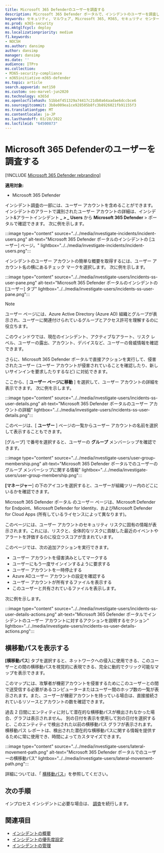 ```yaml
---
title: Microsoft 365 Defenderのユーザーを調査する
description: Microsoft 365 Defender ポータルで、インシデントのユーザーを調査します。
keywords: セキュリティ, マルウェア, Microsoft 365, M365, セキュリティ センター, 監視, レポート, ID, データ, デバイス, アプリ, インシデント, 分析, 応答
ms.prod: m365-security
ms.mktglfcycl: deploy
ms.localizationpriority: medium
f1.keywords:
- NOCSH
ms.author: dansimp
author: dansimp
manager: dansimp
ms.date: ''
audience: ITPro
ms.collection:
- M365-security-compliance
- m365initiative-m365-defender
ms.topic: article
search.appverid: met150
ms.custom: seo-marvel-jun2020
ms.technology: m365d
ms.openlocfilehash: 51bb4f451329a74417c21db0a64aadae6dccbce6
ms.sourcegitcommit: 3b8e009ea1ce928505b8fc3b8926021fb91155f3
ms.translationtype: MT
ms.contentlocale: ja-JP
ms.lasthandoff: 03/28/2022
ms.locfileid: "64500873"
---
```

# <a name="investigate-users-in-microsoft-365-defender"></a>Microsoft 365 Defenderのユーザーを調査する

[!INCLUDE [Microsoft 365 Defender rebranding](../includes/microsoft-defender.md)]

**適用対象:**

- Microsoft 365 Defender

インシデント調査の一部には、ユーザー アカウントを含めることができます。 インシデントのアラートで識別されたユーザー アカウントの詳細は、インシデント&アラートインシデント ***_ \> _* Users** から **Microsoft 365 Defender** \> ポータルで確認できます。 次に例を示します。

:::image type="content" source="../../media/investigate-incidents/incident-users.png" alt-text="Microsoft 365 Defender ポータルのインシデントの [ユーザー] ページ。" lightbox="../../media/investigate-incidents/incident-users.png":::

インシデントのユーザー アカウントの簡単な概要を取得するには、ユーザー アカウント名の横にあるチェック マークを選択します。 次に例を示します。

:::image type="content" source="../../media/investigate-users/incidents-ss-user-pane.png" alt-text="Microsoft 365 Defender ポータルのインシデントの [ユーザー] タブ" lightbox="../../media/investigate-users/incidents-ss-user-pane.png":::

> [!NOTE]
> ユーザー ページには、Azure Active Directory (Azure AD) 組織とグループが表示され、ユーザーに関連付けられているグループとアクセス許可を理解するのに役立ちます。

このウィンドウでは、現在のインシデント、アクティブなアラート、リスク レベル、ユーザーの露出、アカウント、デバイスなど、ユーザーの脅威情報を確認できます。

さらに、Microsoft 365 Defender ポータルで直接アクションを実行して、侵害されたユーザー (ユーザー アカウントが侵害されていることを確認したり、新しいサインインを要求したりするなど) に対処できます。

ここから、[ **ユーザー ページに移動** ] を選択して、ユーザー アカウントの詳細を表示できます。 次に例を示します。

:::image type="content" source="../../media/investigate-users/incidents-ss-user-details.png" alt-text="Microsoft 365 Defender ポータルのユーザー アカウントの詳細" lightbox="../../media/investigate-users/incidents-ss-user-details.png":::

このページは、[ **ユーザー** ] ページの一覧からユーザー アカウントの名前を選択して表示することもできます。

[グループ] で番号を選択すると、ユーザーの **グループ** メンバーシップを確認できます。

:::image type="content" source="../../media/investigate-users/user-group-membership.png" alt-text="Microsoft 365 Defender ポータルでのユーザーのグループ メンバーシップに関する情報" lightbox="../../media/investigate-users/user-group-membership.png":::

**[マネージャー**] の下のアイコンを選択すると、ユーザーが組織ツリー内のどこにいるかを確認できます。

Microsoft 365 Defender ポータル のユーザー ページは、Microsoft Defender for Endpoint、Microsoft Defender for Identity、およびMicrosoft Defender for Cloud Apps (所有しているライセンスによって異なります)。

このページには、ユーザー アカウントのセキュリティ リスクに固有の情報が表示されます。これには、リスクと、全体的なリスクに貢献した最近のイベントやアラートを評価するのに役立つスコアが含まれています。

このページでは、次の追加アクションを実行できます。

- ユーザー アカウントを侵害済みとしてマークする
- ユーザーにもう一度サインインするように要求する
- ユーザー アカウントを一時停止する
- Azure ADユーザー アカウントの設定を確認する
- ユーザー アカウントが所有するファイルを表示する
- このユーザーと共有されているファイルを表示します。

次に例を示します。

:::image type="content" source="../../media/investigate-users/incidents-ss-user-details-actions.png" alt-text="Microsoft 365 Defender ポータルでインシデントのユーザー アカウントに対するアクションを説明するセクション" lightbox="../../media/investigate-users/incidents-ss-user-details-actions.png":::

## <a name="view-lateral-movement-paths"></a>横移動パスを表示する

**[横移動パス**] タブを選択すると、ネットワークへの侵入に使用できる、このユーザーとの間の横移動パスを視覚的に表現できる、完全に動的でクリック可能なマップを表示できます。

このマップには、攻撃者が機密アカウントを侵害するためにこのユーザーとの間で送受信する必要があるコンピューターまたはユーザー間のホップ数の一覧が表示されます。また、ユーザーが機密アカウントを持っている場合は、直接接続されているリソースとアカウントの数を確認できます。

過去 2 日間にエンティティに対して潜在的な横移動パスが検出されなかった場合、グラフは表示されません。 別の日付を表示を使用して別の日付を選択すると、このエンティティで検出された以前の横移動パス グラフが表示されます。 横移動パス レポートは、検出された潜在的な横移動パスに関する情報を提供するために常に使用でき、時間によってカスタマイズできます。

:::image type="content" source="../../media/investigate-users/lateral-movement-path.png" alt-text="Microsoft 365 Defender ポータルでのユーザーの横移動パス" lightbox="../../media/investigate-users/lateral-movement-path.png":::

詳細については、「 [横移動パス](/defender-for-identity/use-case-lateral-movement-path)」を参照してください。

## <a name="next-steps"></a>次の手順

インプロセス インシデントに必要な場合は、 [調査](investigate-incidents.md)を続行します。

## <a name="see-also"></a>関連項目

- [インシデントの概要](incidents-overview.md)
- [インシデントの優先度設定](incident-queue.md)
- [インシデントの管理](manage-incidents.md)

